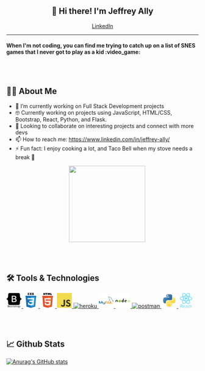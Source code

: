 
<h2 align="center">👋 Hi there! I'm Jeffrey Ally</h2>
<p align="center">
  <a href="https://www.linkedin.com/in/jeffrey-ally">LinkedIn</a>
</p>






---
<h4>When I'm not coding, you can find me trying to catch up on a list of SNES games that I never got to play as a kid :video_game:</h4>

<br></br>




## 🙋‍♂️ About Me
   
- 🔭 I’m currently working on Full Stack Development projects
- 🤓 Currently working on projects using JavaScript, HTML/CSS, Bootstrap, React, Python, and Flask.
- 👯 Looking to collaborate on interesting projects and connect with more devs
- 📫 How to reach me: https://www.linkedin.com/in/jeffrey-ally/
- ⚡ Fun fact: I enjoy cooking a lot, and Taco Bell when my stove needs a break :taco: <p align="center"><img src="https://user-images.githubusercontent.com/73410412/166306630-e7a178d7-60fa-4a47-ab41-541f04dbb408.gif" width="200" height="200"/></p>

<br></br>




## 🛠️ Tools & Technologies
<p align="left"><a href="https://getbootstrap.com" target="_blank"> <img src="https://raw.githubusercontent.com/devicons/devicon/master/icons/bootstrap/bootstrap-plain-wordmark.svg" alt="bootstrap" width="40" height="40"/> </a>
 <a href="https://www.w3schools.com/css/" target="_blank"> <img src="https://raw.githubusercontent.com/devicons/devicon/master/icons/css3/css3-original-wordmark.svg" alt="css3" width="40" height="40"/> </a>
  <a href="https://www.w3.org/html/" target="_blank"> <img src="https://raw.githubusercontent.com/devicons/devicon/master/icons/html5/html5-original-wordmark.svg" alt="html5" width="40" height="40"/> </a> 
  <a href="https://developer.mozilla.org/en-US/docs/Web/JavaScript" target="_blank"> <img src="https://raw.githubusercontent.com/devicons/devicon/master/icons/javascript/javascript-original.svg" alt="javascript" width="40" height="40"/> </a>
  <a href="https://heroku.com" target="_blank"> <img src="https://www.vectorlogo.zone/logos/heroku/heroku-icon.svg" alt="heroku" width="40" height="40"/> </a>
  <a href="https://www.mysql.com/" target="_blank"> <img src="https://raw.githubusercontent.com/devicons/devicon/master/icons/mysql/mysql-original-wordmark.svg" alt="mysql" width="40" height="40"/> </a>
  <a href="https://nodejs.org" target="_blank"> <img src="https://raw.githubusercontent.com/devicons/devicon/master/icons/nodejs/nodejs-original-wordmark.svg" alt="nodejs" width="40" height="40"/> </a> 
 <a href="https://postman.com" target="_blank"> <img src="https://www.vectorlogo.zone/logos/getpostman/getpostman-icon.svg" alt="postman" width="40" height="40"/> </a> 
  <a href="https://www.python.org" target="_blank"> <img src="https://raw.githubusercontent.com/devicons/devicon/master/icons/python/python-original.svg" alt="python" width="40" height="40"/> </a> 
  <a href="https://reactjs.org/" target="_blank"> <img src="https://raw.githubusercontent.com/devicons/devicon/master/icons/react/react-original-wordmark.svg" alt="react" width="40" height="40"/> </a> 
  
 

<br></br>



## 📈 Github Stats
[![Anurag's GitHub stats](https://github-readme-stats.vercel.app/api?username=jeffreyally&theme=midnight-purple)](https://github.com/anuraghazra/github-readme-stats)






